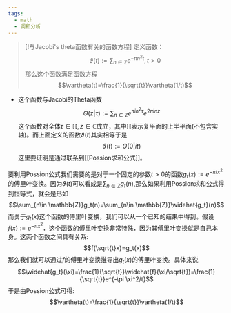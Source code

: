 ```yaml
---
tags:
  - math
  - 调和分析
---
```


> [!与Jacobi's theta函数有关的函数方程]
> 定义函数：$$\vartheta(t):=\sum_{n\in\mathbb{Z}} e^{-\pi n^2t},t>0$$那么这个函数满足函数方程$$\vartheta(t)=\frac{1}{\sqrt{t}}\vartheta(1/t)$$

* 这个函数与Jacobi的Theta函数$$\Theta(z|\tau):=\sum_{n\in \mathbb{Z}}e^{\pi i n^2\tau}e^{2\pi inz}$$这个函数对全体$\tau\in \mathbb{H},z\in \mathbb{C}$成立，其中$\mathbb{H}$表示复平面的上半平面(不包含实轴)。而上面定义的函数$\vartheta(t)$其实相等于是$$\vartheta(t):=\Theta(0|it)$$
这里要证明是通过联系到[[Possion求和公式]]。

要利用Possion公式我们需要的是对于一个固定的参数$t>0$的函数$g_t(x):=e^{-\pi t x^2 }$的傅里叶变换。因为$\vartheta(t)$可以看成是$\sum_{n\in \mathbb{Z}}g_t(n)$,那么如果利用Possion求和公式得到恒等式，就会是形如$$\sum_{n\in \mathbb{Z}}g_t(n)=\sum_{n\in \mathbb{Z}}\widehat{g_t}(n)$$而关于$g_t(x)$这个函数的傅里叶变换，我们可以从一个已知的结果中得到。假设$f(x):=e^{-\pi x^2}$，这个函数的傅里叶变换非常特殊，因为其傅里叶变换就是自己本身。这两个函数之间具有关系:$$f(\sqrt{t}x)=g_t(x)$$那么我们就可以通过$f$的傅里叶变换推导出$g_t(x)$的傅里叶变换。具体来说$$\widehat{g_t}(\xi)=\frac{1}{\sqrt{t}}\widehat{f}(\xi/\sqrt{t})=\frac{1}{\sqrt{t}}e^{-\pi \xi^2/t}$$于是由Possion公式可得:$$\vartheta(t)=\frac{1}{\sqrt{t}}\vartheta(1/t)$$


